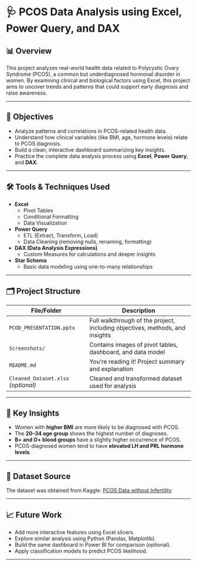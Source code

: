 # 🩺 PCOS Data Analysis using Excel, Power Query, and DAX

## 📊 Overview
This project analyzes real-world health data related to Polycystic Ovary Syndrome (PCOS), a common but underdiagnosed hormonal disorder in women. By examining clinical and biological factors using Excel, this project aims to uncover trends and patterns that could support early diagnosis and raise awareness.

---

## 🎯 Objectives
- Analyze patterns and correlations in PCOS-related health data.
- Understand how clinical variables (like BMI, age, hormone levels) relate to PCOS diagnosis.
- Build a clean, interactive dashboard summarizing key insights.
- Practice the complete data analysis process using **Excel**, **Power Query**, and **DAX**.

---

## 🛠 Tools & Techniques Used
- **Excel**
  - Pivot Tables
  - Conditional Formatting
  - Data Visualization
- **Power Query**
  - ETL (Extract, Transform, Load)
  - Data Cleaning (removing nulls, renaming, formatting)
- **DAX (Data Analysis Expressions)**
  - Custom Measures for calculations and deeper insights
- **Star Schema**
  - Basic data modeling using one-to-many relationships

---

## 🗂️ Project Structure

| File/Folder | Description |
|-------------|-------------|
| `PCOD_PRESENTATION.pptx` | Full walkthrough of the project, including objectives, methods, and insights |
| `Screenshots/` | Contains images of pivot tables, dashboard, and data model |
| `README.md` | You’re reading it! Project summary and explanation |
| `Cleaned_Dataset.xlsx` *(optional)* | Cleaned and transformed dataset used for analysis |

---

## 📌 Key Insights

- Women with **higher BMI** are more likely to be diagnosed with PCOS.
- The **20–34 age group** shows the highest number of diagnoses.
- **B+ and O+ blood groups** have a slightly higher occurrence of PCOS.
- PCOS-diagnosed women tend to have **elevated LH and PRL hormone levels**.

---

## 🔗 Dataset Source
The dataset was obtained from Kaggle:
[PCOS Data without Infertility](https://www.kaggle.com/datasets/prasoonkottarathil/polycystic-ovary-syndrome-pcos)

---

## 📈 Future Work
- Add more interactive features using Excel slicers.
- Explore similar analysis using Python (Pandas, Matplotlib).
- Build the same dashboard in Power BI for comparison (optional).
- Apply classification models to predict PCOS likelihood.

---
